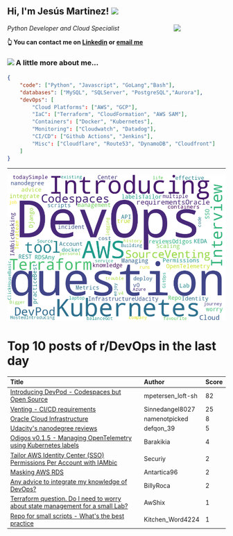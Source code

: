 <!--
**jmartinezl/jmartinezl** is a ✨ _special_ ✨ repository because its `README.md` (this file) appears on your GitHub profile.

Here are some ideas to get you started:

- 🔭 I’m currently working on ...
- 🌱 I’m currently learning ...
- 👯 I’m looking to collaborate on ...
- 🤔 I’m looking for help with ...
- 💬 Ask me about ...
- 📫 How to reach me: ...
- 😄 Pronouns: ...
- ⚡ Fun fact: ...
-->

<h2>Hi, I'm Jesús Martinez! <img src="https://media.giphy.com/media/WUlplcMpOCEmTGBtBW/giphy.gif" width="30"> </h2>
<img align='right' src="https://media.giphy.com/media/NytMLKyiaIh6VH9SPm/giphy.gif" width="120">
<p><em>Python Developer and Cloud Specialist
</em></p>

**👆 You can contact me on [Linkedin](https://www.linkedin.com/in/jes%C3%BAs-martinez-2b7b10104/) or [email me](mailto:jesus.mtz.lorenzo@gmail.com)**

### <img src="https://media.giphy.com/media/VgCDAzcKvsR6OM0uWg/giphy.gif" width="50"> A little more about me...  

```json
{
    "code": ["Python", "Javascript", "GoLang","Bash"],
    "databases": ["MySQL", "SQLServer", "PostgreSQL","Aurora"],
    "devOps": [
        "Cloud Platforms": ["AWS", "GCP"],
        "IaC": ["Terraform", "CloudFormation", "AWS SAM"],
        "Containers": ["Docker", "Kubernetes"],
        "Monitoring": ["Cloudwatch", "Datadog"],
        "CI/CD": ["Github Actions", "Jenkins"],
        "Misc": ["Cloudflare", "Route53", "DynamoDB", "Cloudfront"]
    ]
}
```
---

![Wordcloud](./cloud.png)

# Top 10 posts of r/DevOps in the last day

| Title | Author | Score |
|:---|:---|:---|
| [Introducing DevPod - Codespaces but Open Source](https://www.reddit.com/r/devops/comments/13j9oaq/introducing_devpod_codespaces_but_open_source/) | mpetersen_loft-sh | 82 |
| [Venting - CI/CD requirements](https://www.reddit.com/r/devops/comments/13jvxzq/venting_cicd_requirements/) | Sinnedangel8027 | 25 |
| [Oracle Cloud Infrastructure](https://www.reddit.com/r/devops/comments/13jjc0d/oracle_cloud_infrastructure/) | namenotpicked | 8 |
| [Udacity's nanodegree reviews](https://www.reddit.com/r/devops/comments/13jrxqw/udacitys_nanodegree_reviews/) | defqon_39 | 5 |
| [Odigos v0.1.5 - Managing OpenTelemetry using Kubernetes labels](https://www.reddit.com/r/devops/comments/13jxid4/odigos_v015_managing_opentelemetry_using/) | Barakikia | 4 |
| [Tailor AWS Identity Center (SSO) Permissions Per Account with IAMbic](https://www.reddit.com/r/devops/comments/13j86y7/tailor_aws_identity_center_sso_permissions_per/) | Securiy | 2 |
| [Masking AWS RDS](https://www.reddit.com/r/devops/comments/13j70uh/masking_aws_rds/) | Antartica96 | 2 |
| [Any advice to integrate my knowledge of DevOps?](https://www.reddit.com/r/devops/comments/13jlbwc/any_advice_to_integrate_my_knowledge_of_devops/) | BillyRoca | 2 |
| [Terraform question. Do I need to worry about state management for a small Lab?](https://www.reddit.com/r/devops/comments/13jymsk/terraform_question_do_i_need_to_worry_about_state/) | AwShix | 1 |
| [Repo for small scripts - What's the best practice](https://www.reddit.com/r/devops/comments/13jyvue/repo_for_small_scripts_whats_the_best_practice/) | Kitchen_Word4224 | 1 |
